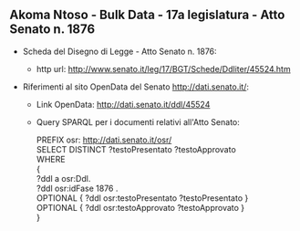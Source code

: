 ## Akoma Ntoso - Bulk Data - 17a legislatura - Atto Senato n. 1876 ##

* Scheda del Disegno di Legge - Atto Senato n. 1876:
	* http url: http://www.senato.it/leg/17/BGT/Schede/Ddliter/45524.htm

* Riferimenti al sito OpenData del Senato http://dati.senato.it/:
	* Link OpenData: http://dati.senato.it/ddl/45524
	* Query SPARQL per i documenti relativi all'Atto Senato:

        PREFIX osr: <http://dati.senato.it/osr/>  
		SELECT DISTINCT ?testoPresentato ?testoApprovato  
		WHERE  
		{  
		    ?ddl a osr:Ddl.  
		    ?ddl osr:idFase 1876 .  
		    OPTIONAL { ?ddl osr:testoPresentato ?testoPresentato }  
		    OPTIONAL { ?ddl osr:testoApprovato ?testoApprovato }  
		}
		